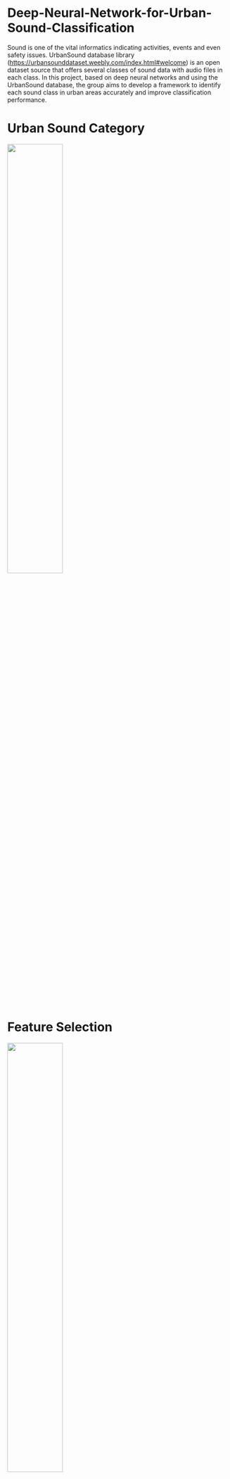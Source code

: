 # Deep-Neural-Network-for-Urban-Sound-Classification
Sound is one of the vital informatics indicating activities, events and even safety issues. UrbanSound database library (https://urbansounddataset.weebly.com/index.html#welcome) is an open dataset source that offers several classes of sound data with audio files in each class. In this project, based on deep neural networks and using the UrbanSound database, the group aims to develop a framework to identify each sound class in urban areas accurately and improve classification performance. 

# Urban Sound Category
<img src="https://raw.githubusercontent.com/wbz596/img/master/Picture1.png?token=ALIMGIGS2HME327X4COEITC7IGUXY" width="50%" height="50%">

# Feature Selection
<img src="https://raw.githubusercontent.com/wbz596/img/master/Picture2.png?token=ALIMGICXZHJJ4SNKWVNWEKC7IGU2U" width="50%" height="50%">
<img src="https://raw.githubusercontent.com/wbz596/img/master/Picture3.png?token=ALIMGIBQVVUHOYQ4M7R3YVK7IGU7S" width="50%" height="50%">

# Methods
1. Our idea is to apply multilayer neural network using Tensorflow in Python to classify each sound clip into a different category. 

2. To determine configuration parameters required by neural network model, such as the number of hidden layers, the number of hidden units in each layer, learning rate and training epochs, we do perform multiple runs and guide our hyperparameters search according to the performance of F measure.

3. Experiments show that two layers neural network with 60 hidden units in each layer works well for the 4 main classes of urban sound. For the 8 sub-classes, we use two layers neural network with 100 hidden units in each layer. 10000 training epochs and 0.01 learning rate can guarantee that a good convergence is reached within acceptable time. For non-linearity, we used tanh in the first hidden layer and sigmoid function in the second layer.
# Experiment
1. We used batch gradient descent optimizer, which means weight vectors are updated once after taking all samples into account. 

2. To do multiple runs, we randomly selected around 70% of the whole dataset as our training data for each run. The cost curve can be calculated for each ru
3.Confusion matrix is calculated to describe the performance of the classifier on a set of test data for which the true values are known. We normalize the confusion matrix so that it contains only numbers between 0 and 1. The diagonal elements of the normalized confusion matrix represent the number of points for which the predicted label is equal to the true label, while off-diagonal elements are those that are mislabeled by the classifier.
